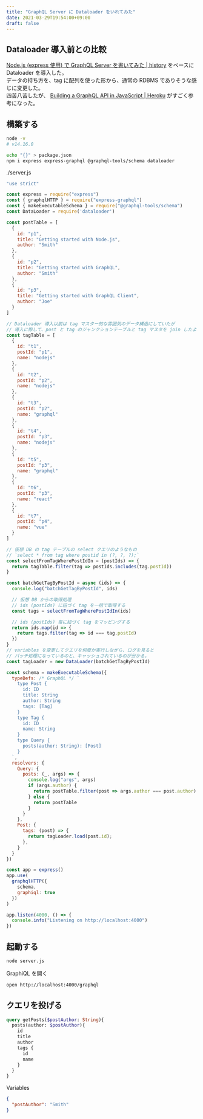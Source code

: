 ```yaml
---
title: "GraphQL Server に Dataloader をいれてみた"
date: 2021-03-29T19:54:00+09:00
draft: false
---
```


## Dataloader 導入前との比較

[Node.js (express 使用) で GraphQL Server を書いてみた | history](https://history.high-u.cf/posts/2021-03-29-graphql-with-nodejs/) をベースに Dataloader を導入した。  
データの持ち方を、tag に配列を使った形から、通常の RDBMS でありそうな感じに変更した。  
四苦八苦したが、 [Building a GraphQL API in JavaScript | Heroku](https://blog.heroku.com/building-graphql-api-javascript#performance-considerations) がすごく参考になった。

## 構築する

```bash
node -v
# v14.16.0

echo "{}" > package.json
npm i express express-graphql @graphql-tools/schema dataloader
```

./server.js

```js
"use strict"

const express = require("express")
const { graphqlHTTP } = require("express-graphql")
const { makeExecutableSchema } = require("@graphql-tools/schema")
const DataLoader = require('dataloader')

const postTable = [
  {
    id: "p1",
    title: "Getting started with Node.js",
    author: "Smith"
  },
  {
    id: "p2",
    title: "Getting started with GraphQL",
    author: "Smith"
  },
  {
    id: "p3",
    title: "Getting started with GraphQL Client",
    author: "Joe"
  }
]

// Dataloader 導入以前は tag マスター的な雰囲気のデータ構造にしていたが
// 導入に際して、post と tag のジャンクションテーブルと tag マスタを join したようなデータ構造かな？
const tagTable = [
  {
    id: "t1",
    postId: "p1",
    name: "nodejs"
  },
  {
    id: "t2",
    postId: "p2",
    name: "nodejs"
  },
  {
    id: "t3",
    postId: "p2",
    name: "graphql"
  },
  {
    id: "t4",
    postId: "p3",
    name: "nodejs"
  },
  {
    id: "t5",
    postId: "p3",
    name: "graphql"
  },
  {
    id: "t6",
    postId: "p3",
    name: "react"
  },
  {
    id: "t7",
    postId: "p4",
    name: "vue"
  }
]

// 仮想 DB の tag テーブルの select クエリのようなもの
// `select * from tag where postid in (?, ?, ?);`
const selectFromTagWherePostIdIn = (postIds) => {
  return tagTable.filter(tag => postIds.includes(tag.postId))
}

const batchGetTagByPostId = async (ids) => {
  console.log("batchGetTagByPostId", ids)

  // 仮想 DB からの取得処理
  // ids (postIds) に紐づく tag を一括で取得する
  const tags = selectFromTagWherePostIdIn(ids)

  // ids (postIds) 毎に紐づく tag をマッピングする
  return ids.map(id => {
    return tags.filter(tag => id === tag.postId)
  })
}
// variables を変更してクエリを何度か実行しながら、ログを見ると
// バッチ処理になっているのと、キャッシュされているのが分かる。
const tagLoader = new DataLoader(batchGetTagByPostId)

const schema = makeExecutableSchema({
  typeDefs: /* GraphQL */ `
    type Post {
      id: ID
      title: String
      author: String
      tags: [Tag]
    }
    type Tag {
      id: ID
      name: String
    }
    type Query {
      posts(author: String): [Post]
    }
  `,
  resolvers: {
    Query: {
      posts: (_, args) => {
        console.log("args", args)
        if (args.author) {
          return postTable.filter(post => args.author === post.author)
        } else {
          return postTable
        }
      }
    },
    Post: {
      tags: (post) => {
        return tagLoader.load(post.id);
      },
    }
  }
})

const app = express()
app.use(
  graphqlHTTP({
    schema,
    graphiql: true
  })
)

app.listen(4000, () => {
  console.info("Listening on http://localhost:4000")
})
```

## 起動する

```bash
node server.js
```

GraphiQL を開く

```bash
open http://localhost:4000/graphql
```

## クエリを投げる

```graphql
query getPosts($postAuthor: String){
  posts(author: $postAuthor){
    id
    title
    author
    tags {
      id
      name
    }
  } 
}
```

Variables

```json
{
  "postAuthor": "Smith"
}
```
